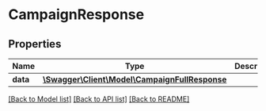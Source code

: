 # CampaignResponse

## Properties
Name | Type | Description | Notes
------------ | ------------- | ------------- | -------------
**data** | [**\Swagger\Client\Model\CampaignFullResponse**](CampaignFullResponse.md) |  | 

[[Back to Model list]](../../README.md#documentation-for-models) [[Back to API list]](../../README.md#documentation-for-api-endpoints) [[Back to README]](../../README.md)

